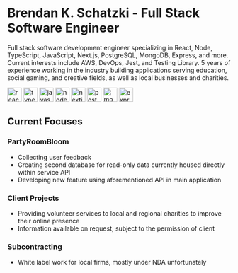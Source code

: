# Brendan K. Schatzki - Full Stack Software Engineer

Full stack software development engineer specializing in React, Node, TypeScript,
JavaScript, Next.js, PostgreSQL, MongoDB, Express, and more. Current
interests include AWS, DevOps, Jest, and Testing Library. 5 years of experience working
in the industry building applications serving education, social gaming, and creative fields,
as well as local businesses and charities.

<div align="left">
  <img src="https://img.shields.io/badge/React-61DAFB?logo=react&logoColor=black&style=for-the-badge" height="32" alt="react logo"  />
  <img src="https://img.shields.io/badge/TypeScript-3178C6?logo=typescript&logoColor=white&style=for-the-badge" height="32" alt="typescript logo"  />
  <img src="https://img.shields.io/badge/JavaScript-F7DF1E?logo=javascript&logoColor=black&style=for-the-badge" height="32" alt="javascript logo"  />
  <img src="https://img.shields.io/badge/Node.js-339933?logo=nodedotjs&logoColor=white&style=for-the-badge" height="32" alt="nodejs logo"  />
  <img src="https://img.shields.io/badge/Next.js-000000?logo=nextdotjs&logoColor=white&style=for-the-badge" height="32" alt="nextjs logo"  />
  <img src="https://img.shields.io/badge/PostgreSQL-4169E1?logo=postgresql&logoColor=white&style=for-the-badge" height="32" alt="postgresql logo"  />
  <img src="https://img.shields.io/badge/MongoDB-47A248?logo=mongodb&logoColor=white&style=for-the-badge" height="32" alt="mongodb logo"  />
  <img src="https://img.shields.io/badge/Express-000000?logo=express&logoColor=white&style=for-the-badge" height="32" alt="express logo"  />
</div>

## Current Focuses

### PartyRoomBloom

- Collecting user feedback
- Creating second database for read-only data currently housed directly within service API
- Developing new feature using aforementioned API in main application

### Client Projects

- Providing volunteer services to local and regional charities to improve their online presence
- Information available on request, subject to the permission of client

### Subcontracting

- White label work for local firms, mostly under NDA unfortunately
